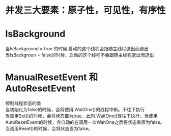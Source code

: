 # 并发三大要素：原子性，可见性，有序性

# IsBackground
当IsBackground = true 的时候 启动的这个线程会跟随主线程退出而退出<br>
当IsBackgroun = false的时候，启动的这个线程不会跟随主线程退出而退出

# ManualResetEvent 和 AutoResetEvent
控制线程状态的类  
当初始化为false的时候，会将使用.WaitOne()的线程中断。不往下执行  
当调用Set()的时候，会将状态置为true，此时.WaitOne()就往下执行。当使用AutoResetEvent的时候，会自动的在调用一次WaitOne之后将状态重置为false。  
当调用Reset()的时候，会将状态置为false。

